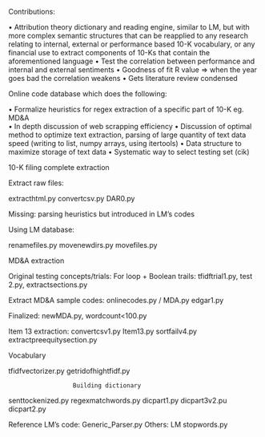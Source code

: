 Contributions: 

•	Attribution theory dictionary and reading engine, similar to LM, but with more complex semantic structures that can be reapplied to any research relating to internal, external or performance based 10-K vocabulary, or any financial use to extract components of 10-Ks that contain the aforementioned language
•	Test the correlation between performance and internal and external sentiments 
•	Goodness of fit R value => when the year goes bad the correlation weakens
•	Gets literature review condensed 



Online code database which does the following: 

•	Formalize heuristics for regex extraction of a specific part of 10-K eg. MD&A  
•	In depth discussion of web scrapping efficiency 
•	Discussion of optimal method to optimize text extraction, parsing of large quantity of text data speed (writing to list, numpy arrays, using itertools) 
•	Data structure to maximize storage of text data 
•	Systematic way to select testing set (cik)  


10-K filing complete extraction

Extract raw files: 

extracthtml.py
convertcsv.py
DAR0.py

Missing: parsing heuristics but introduced in LM’s codes

Using LM database:

renamefiles.py
movenewdirs.py
movefiles.py


  MD&A extraction

Original testing concepts/trials: 
For loop + Boolean trails: tfidftrial1.py, test 2.py, extractsections.py

Extract MD&A sample codes: 
onlinecodes.py / MDA.py
edgar1.py

Finalized:
newMDA.py, wordcount<100.py

Item 13 extraction: 
convertcsv1.py
Item13.py
sortfailv4.py
extractpreequitysection.py


Vocabulary 

tfidfvectorizer.py
getridofhightfidf.py


				      Building dictionary

senttockenized.py
regexmatchwords.py
dicpart1.py
dicpart3v2.pu
dicpart2.py

Reference LM’s code: Generic_Parser.py
Others: LM stopwords.py






